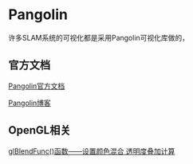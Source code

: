 # Pangolin  
许多SLAM系统的可视化都是采用Pangolin可视化库做的，

## 官方文档  

[Pangolin官方文档](http://docs.ros.org/en/fuerte/api/pangolin_wrapper/html/namespacepangolin.html)

[Pangolin博客](https://blog.csdn.net/weixin_43991178/article/details/105119610)


## OpenGL相关  

[glBlendFunc()函数——设置颜色混合 透明度叠加计算](http://blog.chinaunix.net/uid-20622737-id-2850251.html)
